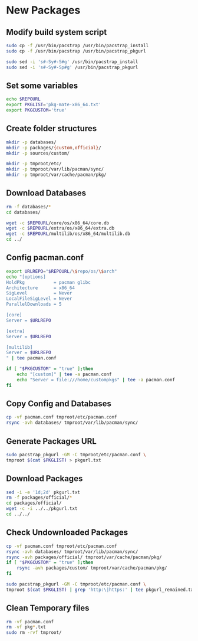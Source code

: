 # New Packages

## Modify build system script

```sh
sudo cp -f /usr/bin/pacstrap /usr/bin/pacstrap_install
sudo cp -f /usr/bin/pacstrap /usr/bin/pacstrap_pkgurl

sudo sed -i 's#-Sy#-S#g' /usr/bin/pacstrap_install
sudo sed -i 's#-Sy#-Sp#g' /usr/bin/pacstrap_pkgurl
```

## Set some variables

```sh
echo $REPOURL
export PKGLIST='pkg-mate-x86_64.txt'
export PKGCUSTOM='true'
```

## Create folder structures

```sh
mkdir -p databases/
mkdir -p packages/{custom,official}/
mkdir -p sources/custom/

mkdir -p tmproot/etc/
mkdir -p tmproot/var/lib/pacman/sync/
mkdir -p tmproot/var/cache/pacman/pkg/
```

## Download Databases

```sh
rm -f databases/*
cd databases/

wget -c $REPOURL/core/os/x86_64/core.db
wget -c $REPOURL/extra/os/x86_64/extra.db
wget -c $REPOURL/multilib/os/x86_64/multilib.db
cd ../
```

## Config pacman.conf

```sh
export URLREPO="$REPOURL/\$repo/os/\$arch"
echo "[options]
HoldPkg           = pacman glibc
Architecture      = x86_64
SigLevel          = Never
LocalFileSigLevel = Never
ParallelDownloads = 5

[core]
Server = $URLREPO

[extra]
Server = $URLREPO

[multilib]
Server = $URLREPO
" | tee pacman.conf

if [ "$PKGCUSTOM" = "true" ];then
    echo "[custom]" | tee -a pacman.conf
    echo "Server = file:///home/custompkgs" | tee -a pacman.conf
fi
```

## Copy Config and Databases

```sh
cp -vf pacman.conf tmproot/etc/pacman.conf
rsync -avh databases/ tmproot/var/lib/pacman/sync/
```

## Generate Packages URL

```sh
sudo pacstrap_pkgurl -GM -C tmproot/etc/pacman.conf \
tmproot $(cat $PKGLIST) > pkgurl.txt
```

## Download Packages

```sh
sed -i -e '1d;2d' pkgurl.txt
rm -f packages/official/*
cd packages/official/
wget -c -i ../../pkgurl.txt
cd ../../
```

## Check Undownloaded Packages

```sh
cp -vf pacman.conf tmproot/etc/pacman.conf
rsync -avh databases/ tmproot/var/lib/pacman/sync/
rsync -avh packages/official/ tmproot/var/cache/pacman/pkg/
if [ "$PKGCUSTOM" = "true" ];then
    rsync -avh packages/custom/ tmproot/var/cache/pacman/pkg/
fi

sudo pacstrap_pkgurl -GM -C tmproot/etc/pacman.conf \
tmproot $(cat $PKGLIST) | grep 'http:\|https:' | tee pkgurl_remained.txt
```

## Clean Temporary files

```sh
rm -vf pacman.conf
rm -vf pkg*.txt
sudo rm -rvf tmproot/
```
